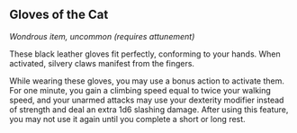 ## Gloves of the Cat
*Wondrous item, uncommon (requires attunement)*

These black leather gloves fit perfectly, conforming to your hands. When activated, silvery claws manifest from the fingers.

While wearing these gloves, you may use a bonus action to activate them. For one minute, you gain a climbing speed equal to twice your walking speed, and your unarmed attacks may use your dexterity modifier instead of strength and deal an extra 1d6 slashing damage. After using this feature, you may not use it again until you complete a short or long rest.
